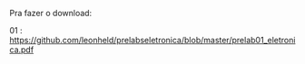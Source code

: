 Pra fazer o download:

01 : https://github.com/leonheld/prelabseletronica/blob/master/prelab01_eletronica.pdf
